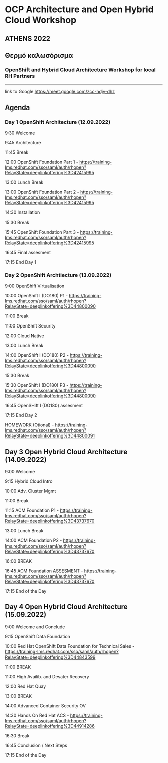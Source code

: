 # OCP Architecture and Open Hybrid Cloud Workshop 
## ATHENS 2022
## Θερμό καλωσόρισμα
### OpenShift and Hybrid Cloud Architecture Workshop for local RH Partners
------------------------------------------------------------------------------------------------------------------------------

link to Google https://meet.google.com/zcc-hdjy-dhz

## Agenda

### Day 1 OpenShift Architecture (12.09.2022)

9:30	Welcome

9:45	Architecture

11:45	Break

12:00	OpenShift Foundation Part 1 - https://training-lms.redhat.com/sso/saml/auth/rhopen?RelayState=deeplinkoffering%3D42415995 

13:00	Lunch Break

13:00	OpenShift Foundation Part 2 - https://training-lms.redhat.com/sso/saml/auth/rhopen?RelayState=deeplinkoffering%3D42415995

14:30	Installation

15:30	Break

15:45	OpenShift Foundation Part 3 - https://training-lms.redhat.com/sso/saml/auth/rhopen?RelayState=deeplinkoffering%3D42415995

16:45	Final assesment

17:15	End Day 1

### Day 2 OpenShift Archtiecture (13.09.2022)

9:00	OpenShift Virtualisation

10:00	OpenShift I (DO180) P1  - https://training-lms.redhat.com/sso/saml/auth/rhopen?RelayState=deeplinkoffering%3D44800090

11:00	Break

11:00	OpenShift Security

12:00	Cloud Native

13:00	Lunch Break

14:00	OpenShift I (DO180) P2  - https://training-lms.redhat.com/sso/saml/auth/rhopen?RelayState=deeplinkoffering%3D44800090

15:30	Break

15:30	OpenShift I (DO180) P3  - https://training-lms.redhat.com/sso/saml/auth/rhopen?RelayState=deeplinkoffering%3D44800090

16:45 OpenSHift I (DO180) assesment

17:15	End Day 2

HOMEWORK (Otional)            - https://training-lms.redhat.com/sso/saml/auth/rhopen?RelayState=deeplinkoffering%3D44800091

## Day 3 Open Hybrid Cloud Architecture (14.09.2022)

9:00	Welcome

9:15	Hybrid Cloud Intro

10:00	Adv. Cluster Mgmt

11:00	Break

11:15	ACM Foundation P1   - https://training-lms.redhat.com/sso/saml/auth/rhopen?RelayState=deeplinkoffering%3D43737670

13:00	Lunch Break

14:00	ACM Foundation P2   - https://training-lms.redhat.com/sso/saml/auth/rhopen?RelayState=deeplinkoffering%3D43737670 

16:00	BREAK

16:45	ACM Foundation ASSESMENT -  https://training-lms.redhat.com/sso/saml/auth/rhopen?RelayState=deeplinkoffering%3D43737670

17:15	End of the Day

## Day 4 Open Hybrid Cloud Architecture (15.09.2022)

9:00	Welcome and Conclude 

9:15	OpenShift Data Foundation

10:00	Red Hat OpenShift Data Foundation for Technical Sales - https://training-lms.redhat.com/sso/saml/auth/rhopen?RelayState=deeplinkoffering%3D44843599

11:00	BREAK

11:00	High Availib. and Desater Recovery

12:00	Red Hat Quay 

13:00	BREAK

14:00	Advanced Container Security OV

14:30	Hands On Red Hat ACS  - https://training-lms.redhat.com/sso/saml/auth/rhopen?RelayState=deeplinkoffering%3D44914286

16:30	Break

16:45	Conclusion / Next Steps 

17:15	End of the Day
